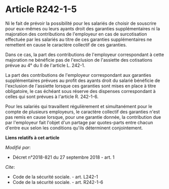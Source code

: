 # Article R242-1-5

Ni le fait de prévoir la possibilité pour les salariés de choisir de souscrire pour eux-mêmes ou leurs ayants droit des
garanties supplémentaires ni la majoration des contributions de l'employeur en cas de surcotisation effectuée par les
salariés au titre de ces garanties supplémentaires ne remettent en cause le caractère collectif de ces garanties.

Dans ce cas, la part des contributions de l'employeur correspondant à cette majoration ne bénéficie pas de l'exclusion de
l'assiette des cotisations prévue au 4° du II de l'article L. 242-1.

La part des contributions de l'employeur correspondant aux garanties supplémentaires prévues au profit des ayants droit du
salarié bénéficie de l'exclusion de l'assiette lorsque ces garanties sont mises en place à titre obligatoire, le cas échéant
sous réserve des dispenses correspondant à celles qui sont prévues à l'article R. 242-1-6.

Pour les salariés qui travaillent régulièrement et simultanément pour le compte de plusieurs employeurs, le caractère
collectif des garanties n'est pas remis en cause lorsque, pour une garantie donnée, la contribution due par l'employeur fait
l'objet d'un partage par quotes-parts entre chacun d'entre eux selon les conditions qu'ils déterminent conjointement.

**Liens relatifs à cet article**

_Modifié par_:

  - Décret n°2018-821 du 27 septembre 2018 - art. 1

_Cite_:

  - Code de la sécurité sociale. - art. L242-1
  - Code de la sécurité sociale. - art. R242-1-6
